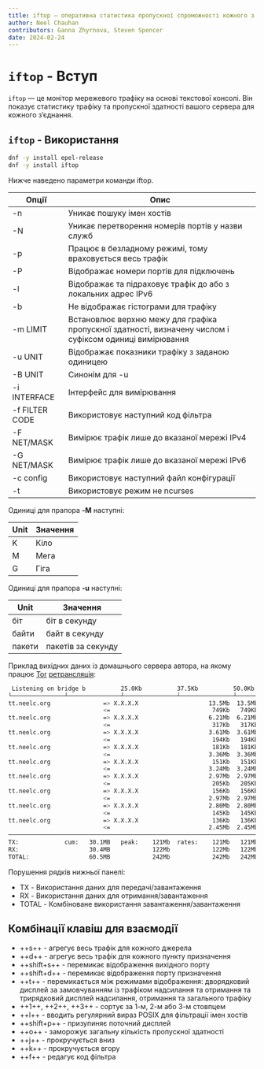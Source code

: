 ```yaml
---
title: iftop – оперативна статистика пропускної спроможності кожного з’єднання
author: Neel Chauhan
contributors: Ganna Zhyrnova, Steven Spencer
date: 2024-02-24
---
```


# `iftop` - Вступ

`iftop` — це монітор мережевого трафіку на основі текстової консолі. Він показує статистику трафіку та пропускної здатності вашого сервера для кожного з’єднання.

## `iftop` - Використання

```bash
dnf -y install epel-release
dnf -y install iftop
```

Нижче наведено параметри команди iftop.

| Опції          | Опис                                                                                                     |
| -------------- | -------------------------------------------------------------------------------------------------------- |
| -n             | Уникає пошуку імен хостів                                                                                |
| -N             | Уникає перетворення номерів портів у назви служб                                                         |
| -p             | Працює в безладному режимі, тому враховується весь трафік                                                |
| -P             | Відображає номери портів для підключень                                                                  |
| -l             | Відображає та підраховує трафік до або з локальних адрес IPv6                                            |
| -b             | Не відображає гістограми для трафіку                                                                     |
| -m LIMIT       | Встановлює верхню межу для графіка пропускної здатності, визначену числом і суфіксом одиниці вимірювання |
| -u UNIT        | Відображає показники трафіку з заданою одиницею                                                          |
| -B UNIT        | Синонім для -u                                                                                           |
| -i INTERFACE   | Інтерфейс для вимірювання                                                                                |
| -f FILTER CODE | Використовує наступний код фільтра                                                                       |
| -F NET/MASK    | Вимірює трафік лише до вказаної мережі IPv4                                                              |
| -G NET/MASK    | Вимірює трафік лише до вказаної мережі IPv6                                                              |
| -c config      | Використовує наступний файл конфігурації                                                                 |
| -t             | Використовує режим не ncurses                                                                            |

Одиниці для прапора **-M** наступні:

| Unit | Значення |
| ---- | -------- |
| K    | Кіло     |
| M    | Мега     |
| G    | Гіга     |

Одиниці для прапора **-u** наступні:

| Unit   | Значення           |
| ------ | ------------------ |
| біт    | біт в секунду      |
| байти  | байт в секунду     |
| пакети | пакетів за секунду |

Приклад вихідних даних із домашнього сервера автора, на якому працює [Tor](https://www.torproject.org/) [ретрансляція](https://community.torproject.org/relay/types-of-relays/):

```bash
 Listening on bridge b          25.0Kb          37.5Kb          50.0Kb    62.5Kb
└───────────────┴───────────────┴───────────────┴───────────────┴───────────────
tt.neelc.org               => X.X.X.X                    13.5Mb  13.5Mb  13.5Mb
                           <=                             749Kb   749Kb   749Kb
tt.neelc.org               => X.X.X.X                    6.21Mb  6.21Mb  6.21Mb
                           <=                             317Kb   317Kb   317Kb
tt.neelc.org               => X.X.X.X                    3.61Mb  3.61Mb  3.61Mb
                           <=                             194Kb   194Kb   194Kb
tt.neelc.org               => X.X.X.X                     181Kb   181Kb   181Kb
                           <=                            3.36Mb  3.36Mb  3.36Mb
tt.neelc.org               => X.X.X.X                     151Kb   151Kb   151Kb
                           <=                            3.24Mb  3.24Mb  3.24Mb
tt.neelc.org               => X.X.X.X                    2.97Mb  2.97Mb  2.97Mb
                           <=                             205Kb   205Kb   205Kb
tt.neelc.org               => X.X.X.X                     156Kb   156Kb   156Kb
                           <=                            2.97Mb  2.97Mb  2.97Mb
tt.neelc.org               => X.X.X.X                    2.80Mb  2.80Mb  2.80Mb
                           <=                             145Kb   145Kb   145Kb
tt.neelc.org               => X.X.X.X                     136Kb   136Kb   136Kb
                           <=                            2.45Mb  2.45Mb  2.45Mb
────────────────────────────────────────────────────────────────────────────────
TX:             cum:   30.1MB   peak:    121Mb  rates:    121Mb   121Mb   121Mb
RX:                    30.4MB            122Mb            122Mb   122Mb   122Mb
TOTAL:                 60.5MB            242Mb            242Mb   242Mb   242Mb
```

Порушення рядків нижньої панелі:

- TX - Використання даних для передачі/завантаження
- RX - Використання даних для отримання/завантаження
- TOTAL - Комбіноване використання завантаження/завантаження

## Комбінації клавіш для взаємодії

- \++s++ - агрегує весь трафік для кожного джерела
- \++d++ - агрегує весь трафік для кожного пункту призначення
- \++shift+s++ - перемикає відображення вихідного порту
- \++shift+d++ - перемикає відображення порту призначення
- \++t++ - перемикається між режимами відображення: дворядковий дисплей за замовчуванням із трафіком надсилання та отримання та трирядковий дисплей надсилання, отримання та загального трафіку
- \++1++, ++2++, ++3++ - сортує за 1-м, 2-м або 3-м стовпцем
- \++l++ - вводить регулярний вираз POSIX для фільтрації імен хостів
- \++shift+p++ - призупиняє поточний дисплей
- \++o++ - заморожує загальну кількість пропускної здатності
- \++j++ - прокручується вниз
- \++k++ - прокручується вгору
- \++f++ - редагує код фільтра
